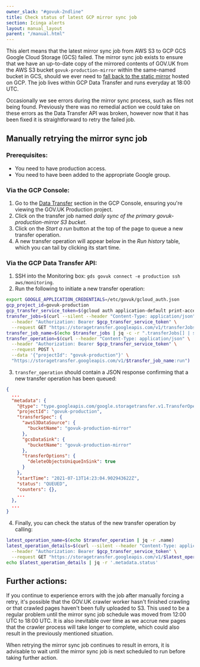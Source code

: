 ```yaml
---
owner_slack: "#govuk-2ndline"
title: Check status of latest GCP mirror sync job
section: Icinga alerts
layout: manual_layout
parent: "/manual.html"
---
```


This alert means that the latest mirror sync job from AWS S3 to GCP GCS Google Cloud Storage (GCS) failed. The mirror sync job exists to ensure that we have an up-to-date copy of the mirrored contents of GOV.UK from the AWS S3 bucket `govuk-production-mirror` within the same-named bucket in GCS, should we ever need to [fall back to the static mirror][fallback to mirror] hosted on GCP. The job lives within GCP Data Transfer and runs everyday at 18:00 UTC.

Occasionally we see errors during the mirror sync process, such as files not being found. Previously there was no remedial action we could take on these errors as the Data Transfer API was broken, however now that it has been fixed it is straightforward to retry the failed job.

## Manually retrying the mirror sync job

### Prerequisites:

- You need to have production access.
- You need to have been added to the appropriate Google group.

### Via the GCP Console:

1. Go to the [Data Transfer][] section in the GCP Console, ensuring you're viewing the GOV.UK Production project.
2. Click on the transfer job named _daily sync of the primary govuk-production-mirror S3 bucket_.
3. Click on the _Start a run_ button at the top of the page to queue a new transfer operation.
4. A new transfer operation will appear below in the _Run history_ table, which you can tail by clicking its start time.

### Via the GCP Data Transfer API:

1. SSH into the Monitoring box: `gds govuk connect -e production ssh aws/monitoring`.
2. Run the following to initiate a new transfer operation:

```sh
export GOOGLE_APPLICATION_CREDENTIALS=/etc/govuk/gcloud_auth.json
gcp_project_id=govuk-production
gcp_transfer_service_token=$(gcloud auth application-default print-access-token)
transfer_jobs=$(curl --silent --header "Content-Type: application/json" \
  --header "Authorization: Bearer $gcp_transfer_service_token" \
  --request GET "https://storagetransfer.googleapis.com/v1/transferJobs?filter=%7B%22projectId%22%3A%22$gcp_project_id%22%7D")
transfer_job_name=$(echo $transfer_jobs | jq -c -r ".transferJobs[] | select(.description | contains(\"${gcp_project_id}\")) | .name")
transfer_operation=$(curl --header "Content-Type: application/json" \
  --header "Authorization: Bearer $gcp_transfer_service_token" \
  --request POST \
  --data '{"projectId": "govuk-production"}' \
  "https://storagetransfer.googleapis.com/v1/$transfer_job_name:run")
```

3. `transfer_operation` should contain a JSON response confirming that a new transfer operation has been queued:

```json
{
  ...
  "metadata": {
    "@type": "type.googleapis.com/google.storagetransfer.v1.TransferOperation",
    "projectId": "govuk-production",
    "transferSpec": {
      "awsS3DataSource": {
        "bucketName": "govuk-production-mirror"
      },
      "gcsDataSink": {
        "bucketName": "govuk-production-mirror"
      },
      "transferOptions": {
        "deleteObjectsUniqueInSink": true
      }
    },
    "startTime": "2021-07-13T14:23:04.902943622Z",
    "status": "QUEUED",
    "counters": {},
    ...
  },
  ...
}
```

4. Finally, you can check the status of the new transfer operation by calling:

```sh
latest_operation_name=$(echo $transfer_operation | jq -r .name)
latest_operation_details=$(curl --silent --header "Content-Type: application/json" \
  --header "Authorization: Bearer $gcp_transfer_service_token" \
  --request GET "https://storagetransfer.googleapis.com/v1/$latest_operation_name")
echo $latest_operation_details | jq -r '.metadata.status'
```

## Further actions:

If you continue to experience errors with the job after manually forcing a retry, it's possible that the GOV.UK crawler worker hasn't finished crawling or that crawled pages haven't been fully uploaded to S3. This used to be a regular problem until the mirror sync job schedule was moved from 12:00 UTC to 18:00 UTC. It is also inevitable over time as we accrue new pages that the crawler process will take longer to complete, which could also result in the previously mentioned situation.

When retrying the mirror sync job continues to result in errors, it is advisable to wait until the mirror sync job is next scheduled to run before taking further action.

[Data Transfer]: [https://console.cloud.google.com/transfer/cloud/jobs]
[fallback to mirror]: [https://docs.publishing.service.gov.uk/manual/fall-back-to-mirror.html]
